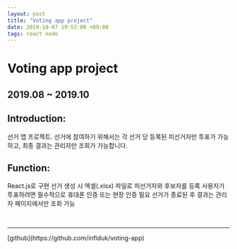 ```yaml
---
layout: post
title: "Voting app project"
date: 2019-10-07 19:53:00 +09:00
tags: react node
---
```


# Voting app project

## 2019.08 ~ 2019.10

## Introduction:
선거 앱 프로젝트.
선거에 참여하기 위해서는 각 선거 당 등록된 피선거자만 투표가 가능하고, 최종 결과는 관리자만 조회가 가능합니다.

## Function:
React.js로 구현
선거 생성 시 엑셀(.xlsx) 파일로 피선거자와 후보자를 등록
사용자가 투표하려면 필수적으로 휴대폰 인증 또는 현장 인증 필요
선거가 종료된 후 결과는 관리자 페이지에서만 조회 가능

<br />
<hr />[github](https://github.com/infiduk/voting-app)